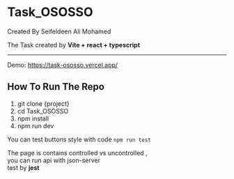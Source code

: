 # Task_OSOSSO
Created By Seifeldeen Ali Mohamed

<p>The Task created by <strong> Vite + react + typescript </strong></p>
<hr />

Demo: https://task-ososso.vercel.app/

<h2>How To Run The Repo</h2>
<ol>
  <li>git clone {project}</li>
  <li>cd Task_OSOSSO</li>
  <li>npm install</li>
  <li>npm run dev</li>
</ol>

<p>You can test buttons style with code <code>npm run test</code></p>

<p>The page is contains controlled vs uncontrolled ,<br /> you can run api with json-server <br> test by <strong>jest</strong></p>
